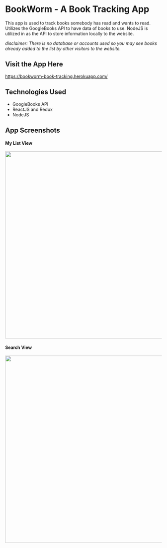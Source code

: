 # BookWorm - A Book Tracking App
This app is used to track books somebody has read and wants to read. Utilizes the GoogleBooks API to have data of books to use. NodeJS is  utilized in as the API to store information locally to the website.

*disclaimer: There is no database or accounts used so you may see books already added to the list by other visitors to the website.*
## Visit the App Here
https://bookworm-book-tracking.herokuapp.com/

## Technologies Used
- GoogleBooks API
- ReactJS and Redux
- NodeJS

## App Screenshots
#### My List View
<img src="https://drive.google.com/uc?id=1sGEVSKM-Qn2VKDjF5851SEqyh-9_XEbZ" width=600>

#### Search View
<img src="https://drive.google.com/uc?id=1bnCO6xhVTx4d5okxsC61qpdcLUhmueBq" width=600>
